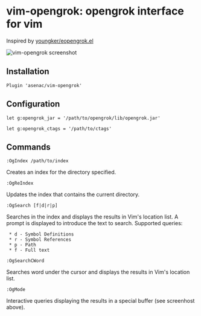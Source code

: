 vim-opengrok: opengrok interface for vim
========================================

Inspired by [youngker/eopengrok.el](https://github.com/youngker/eopengrok.el)

![vim-opengrok screenshot](https://raw.github.com/asenac/vim-opengrok/master/og-mode.gif)

Installation
------------

    Plugin 'asenac/vim-opengrok'

Configuration
-------------

    let g:opengrok_jar = '/path/to/opengrok/lib/opengrok.jar'

    let g:opengrok_ctags = '/path/to/ctags'

Commands
--------

    :OgIndex /path/to/index

Creates an index for the directory specified.

    :OgReIndex

Updates the index that contains the current directory.

    :OgSearch [f|d|r|p]

Searches in the index and displays the results in Vim's location list. A prompt
is displayed to introduce the text to search. Supported queries:

     * d - Symbol Definitions
     * r - Symbol References
     * p - Path
     * f - Full text

    :OgSearchCWord

Searches word under the cursor and displays the results in Vim's location list.

    :OgMode

Interactive queries displaying the results in a special buffer (see screenhost
above).
